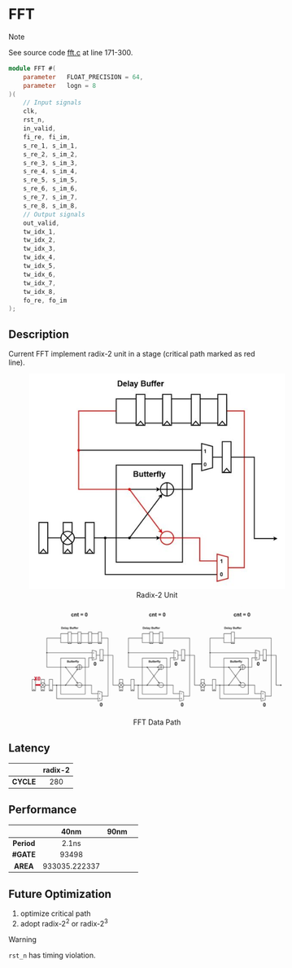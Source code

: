 # FFT

> [!NOTE]  
> See source code [fft.c](/software/fft.c#L171) at line 171-300.


``` verilog
module FFT #(
    parameter   FLOAT_PRECISION = 64,
    parameter   logn = 8
)(
    // Input signals
    clk,
    rst_n,
    in_valid,
    fi_re, fi_im,
    s_re_1, s_im_1,
    s_re_2, s_im_2,
    s_re_3, s_im_3,
    s_re_4, s_im_4,
    s_re_5, s_im_5,
    s_re_6, s_im_6,
    s_re_7, s_im_7,
    s_re_8, s_im_8,
    // Output signals
    out_valid,
    tw_idx_1, 
    tw_idx_2, 
    tw_idx_3,
    tw_idx_4,
    tw_idx_5,
    tw_idx_6,
    tw_idx_7,
    tw_idx_8,
    fo_re, fo_im
);
```

## Description
Current FFT implement radix-2 unit in a stage (critical path marked as red line).
<figure align="center" style="width:100%">
  <img src="./img/radix-2.jpg" />
  <figcaption>Radix-2 Unit</figcaption>
</figure>
<figure align="center" style="width:100%">
  <img src="./img/radix-2%20data%20flow.gif" />
  <figcaption>FFT Data Path</figcaption>
</figure>

## Latency
|           | radix-2   |
|:---:      |:---:      |
| **CYCLE** | 280       |

## Performance
|               | 40nm          | 90nm  |       |
|:---:          |:---:          |:---:  |:---:  |
| **Period**    | 2.1ns         |       |       |
| **#GATE**     | 93498         |       |       |
| **AREA**      | 933035.222337 |       |       |

## Future Optimization
1. optimize critical path
2. adopt radix-$2^2$ or radix-$2^3$

> [!WARNING]  
> `rst_n` has timing violation.